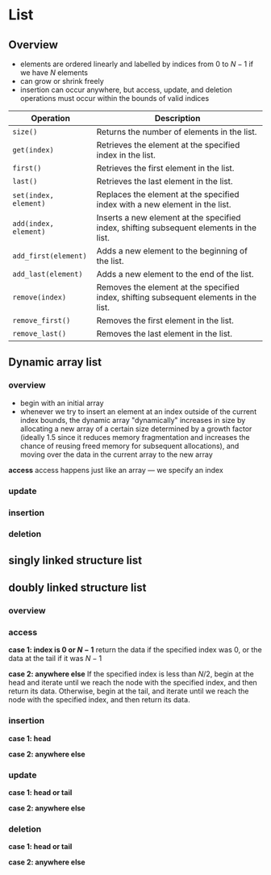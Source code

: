 # List

## Overview

- elements are ordered linearly and labelled by indices from $0$ to $N - 1$ if we have $N$ elements
- can grow or shrink freely
- insertion can occur anywhere, but access, update, and deletion operations must occur within the bounds of valid indices

| Operation       | Description                                                                |
|----------------------|---------------------------------------------------------------------------------|
| `size()`            | Returns the number of elements in the list.                                    |
| `get(index)`        | Retrieves the element at the specified index in the list.                      |
| `first()`           | Retrieves the first element in the list.                                       |
| `last()`            | Retrieves the last element in the list.                                        |
| `set(index, element)` | Replaces the element at the specified index with a new element in the list.    |
| `add(index, element)` | Inserts a new element at the specified index, shifting subsequent elements in the list. |
| `add_first(element)`  | Adds a new element to the beginning of the list.                             |
| `add_last(element)`   | Adds a new element to the end of the list.                                   |
| `remove(index)`       | Removes the element at the specified index, shifting subsequent elements in the list. |
| `remove_first()`      | Removes the first element in the list.                                       |
| `remove_last()`       | Removes the last element in the list.                                        |

## Dynamic array list

### overview

- begin with an initial array
- whenever we try to insert an element at an index outside of the current index bounds, the dynamic array "dynamically" increases in size by allocating a new array of a certain size determined by a growth factor (ideally 1.5 since it reduces memory fragmentation and increases the chance of reusing freed memory for subsequent allocations), and moving over the data in the current array to the new array

**access**
access happens just like an array — we specify an index

### update

### insertion

### deletion

## singly linked structure list

## doubly linked structure list

### overview

### access

**case 1: index is 0 or $N - 1$**
return the data if the specified index was $0$, or the data at the tail if it was $N - 1$

**case 2: anywhere else**
If the specified index is less than $N / 2$, begin at the head and iterate until we reach the node with the specified index, and then return its data. Otherwise, begin at the tail, and iterate until we reach the node with the specified index, and then return its data.

### insertion

**case 1: head**

**case 2: anywhere else**

### update

**case 1: head or tail**

**case 2: anywhere else**

### deletion

**case 1: head or tail**

**case 2: anywhere else**

